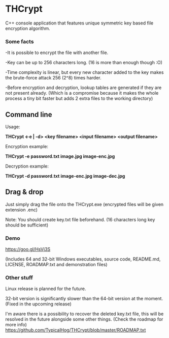 # THCrypt
C++ console application that features unique symmetric key based file encryption algorithm.

### Some facts
-It is possible to encrypt the file with another file.

-Key can be up to 256 characters long. (16 is more than enough though :O)

-Time complexity is linear, but every new character added to the key makes the brute-force attack 256 (2^8) times harder.

-Before encryption and decryption, lookup tables are generated if they are not present already. (Which is a compromise because it makes the whole process a tiny bit faster but adds 2 extra files to the working directory)

## Command line
Usage:

**THCrypt \<-e | -d\> \<key filename\> \<input filename\> \<output filename\>**

Encryption example:

**THCrypt -e password.txt image.jpg image-enc.jpg**

Decryption example:

**THCrypt -d password.txt image-enc.jpg image-dec.jpg**

## Drag & drop
Just simply drag the file onto the THCrypt.exe (encrypted files will be given extension .enc)

Note: You should create key.txt file beforehand. (16 characters long key should be sufficient)

### Demo
https://goo.gl/HsVj3S

(Includes 64 and 32-bit Windows executables, source code, README.md, LICENSE, ROADMAP.txt and demonstration files)

### Other stuff

Linux release is planned for the future.

32-bit version is significantly slower than the 64-bit version at the moment. (Fixed in the upcoming release)

I'm aware there is a possibility to recover the deleted key.txt file, this will be resolved in the future alongside some other things. (Check the roadmap for more info)
https://github.com/TypicalHog/THCrypt/blob/master/ROADMAP.txt
